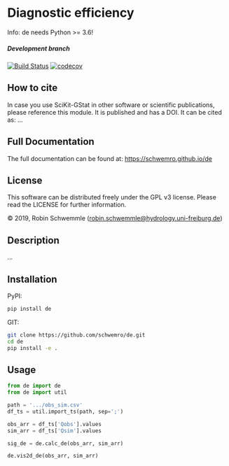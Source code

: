 # Diagnostic efficiency

Info: de needs Python >= 3.6!

##### Development branch
[![Build Status](https://travis-ci.com/schwemro/de.svg?token=xpMVcD4f5rphE6dVCxpb&branch=master)](https://travis-ci.com/schwemro/de)
[![codecov](https://codecov.io/gh/schwemro/de/branch/master/graph/badge.svg)](https://codecov.io/gh/schwemro/de)

## How to cite

In case you use SciKit-GStat in other software or scientific publications,
please reference this module. It is published and has a DOI. It can be cited
as:
    ...

## Full Documentation

The full documentation can be found at: https://schwemro.github.io/de

## License
This software can be distributed freely under the GPL v3 license. Please read the LICENSE for further information.

© 2019, Robin Schwemmle (<robin.schwemmle@hydrology.uni-freiburg.de>)

## Description

...

## Installation
PyPI:

```bash
pip install de
```  
  

GIT:

```bash
git clone https://github.com/schwemro/de.git
cd de
pip install -e .
```

## Usage

```python
from de import de
from de import util

path = '.../obs_sim.csv'
df_ts = util.import_ts(path, sep=';')

obs_arr = df_ts['Qobs'].values
sim_arr = df_ts['Qsim'].values

sig_de = de.calc_de(obs_arr, sim_arr)

de.vis2d_de(obs_arr, sim_arr)
```
